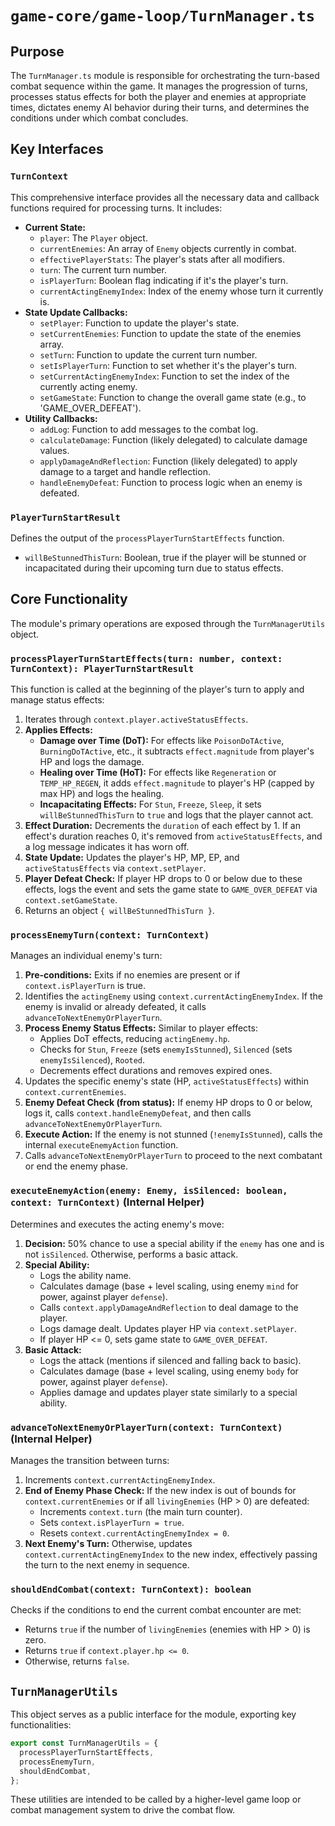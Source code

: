 # `game-core/game-loop/TurnManager.ts`

## Purpose

The `TurnManager.ts` module is responsible for orchestrating the turn-based combat sequence within the game. It manages the progression of turns, processes status effects for both the player and enemies at appropriate times, dictates enemy AI behavior during their turns, and determines the conditions under which combat concludes.

## Key Interfaces

### `TurnContext`
This comprehensive interface provides all the necessary data and callback functions required for processing turns. It includes:

*   **Current State:**
    *   `player`: The `Player` object.
    *   `currentEnemies`: An array of `Enemy` objects currently in combat.
    *   `effectivePlayerStats`: The player's stats after all modifiers.
    *   `turn`: The current turn number.
    *   `isPlayerTurn`: Boolean flag indicating if it's the player's turn.
    *   `currentActingEnemyIndex`: Index of the enemy whose turn it currently is.
*   **State Update Callbacks:**
    *   `setPlayer`: Function to update the player's state.
    *   `setCurrentEnemies`: Function to update the state of the enemies array.
    *   `setTurn`: Function to update the current turn number.
    *   `setIsPlayerTurn`: Function to set whether it's the player's turn.
    *   `setCurrentActingEnemyIndex`: Function to set the index of the currently acting enemy.
    *   `setGameState`: Function to change the overall game state (e.g., to 'GAME_OVER_DEFEAT').
*   **Utility Callbacks:**
    *   `addLog`: Function to add messages to the combat log.
    *   `calculateDamage`: Function (likely delegated) to calculate damage values.
    *   `applyDamageAndReflection`: Function (likely delegated) to apply damage to a target and handle reflection.
    *   `handleEnemyDefeat`: Function to process logic when an enemy is defeated.

### `PlayerTurnStartResult`
Defines the output of the `processPlayerTurnStartEffects` function.
*   `willBeStunnedThisTurn`: Boolean, true if the player will be stunned or incapacitated during their upcoming turn due to status effects.

## Core Functionality

The module's primary operations are exposed through the `TurnManagerUtils` object.

### `processPlayerTurnStartEffects(turn: number, context: TurnContext): PlayerTurnStartResult`

This function is called at the beginning of the player's turn to apply and manage status effects:

1.  Iterates through `context.player.activeStatusEffects`.
2.  **Applies Effects:**
    *   **Damage over Time (DoT):** For effects like `PoisonDoTActive`, `BurningDoTActive`, etc., it subtracts `effect.magnitude` from player's HP and logs the damage.
    *   **Healing over Time (HoT):** For effects like `Regeneration` or `TEMP_HP_REGEN`, it adds `effect.magnitude` to player's HP (capped by max HP) and logs the healing.
    *   **Incapacitating Effects:** For `Stun`, `Freeze`, `Sleep`, it sets `willBeStunnedThisTurn` to `true` and logs that the player cannot act.
3.  **Effect Duration:** Decrements the `duration` of each effect by 1. If an effect's duration reaches 0, it's removed from `activeStatusEffects`, and a log message indicates it has worn off.
4.  **State Update:** Updates the player's HP, MP, EP, and `activeStatusEffects` via `context.setPlayer`.
5.  **Player Defeat Check:** If player HP drops to 0 or below due to these effects, logs the event and sets the game state to `GAME_OVER_DEFEAT` via `context.setGameState`.
6.  Returns an object `{ willBeStunnedThisTurn }`.

### `processEnemyTurn(context: TurnContext)`

Manages an individual enemy's turn:

1.  **Pre-conditions:** Exits if no enemies are present or if `context.isPlayerTurn` is true.
2.  Identifies the `actingEnemy` using `context.currentActingEnemyIndex`. If the enemy is invalid or already defeated, it calls `advanceToNextEnemyOrPlayerTurn`.
3.  **Process Enemy Status Effects:** Similar to player effects:
    *   Applies DoT effects, reducing `actingEnemy.hp`.
    *   Checks for `Stun`, `Freeze` (sets `enemyIsStunned`), `Silenced` (sets `enemyIsSilenced`), `Rooted`.
    *   Decrements effect durations and removes expired ones.
4.  Updates the specific enemy's state (HP, `activeStatusEffects`) within `context.currentEnemies`.
5.  **Enemy Defeat Check (from status):** If enemy HP drops to 0 or below, logs it, calls `context.handleEnemyDefeat`, and then calls `advanceToNextEnemyOrPlayerTurn`.
6.  **Execute Action:** If the enemy is not stunned (`!enemyIsStunned`), calls the internal `executeEnemyAction` function.
7.  Calls `advanceToNextEnemyOrPlayerTurn` to proceed to the next combatant or end the enemy phase.

### `executeEnemyAction(enemy: Enemy, isSilenced: boolean, context: TurnContext)` (Internal Helper)

Determines and executes the acting enemy's move:

1.  **Decision:** 50% chance to use a special ability if the `enemy` has one and is not `isSilenced`. Otherwise, performs a basic attack.
2.  **Special Ability:**
    *   Logs the ability name.
    *   Calculates damage (base + level scaling, using enemy `mind` for power, against player `defense`).
    *   Calls `context.applyDamageAndReflection` to deal damage to the player.
    *   Logs damage dealt. Updates player HP via `context.setPlayer`.
    *   If player HP <= 0, sets game state to `GAME_OVER_DEFEAT`.
3.  **Basic Attack:**
    *   Logs the attack (mentions if silenced and falling back to basic).
    *   Calculates damage (base + level scaling, using enemy `body` for power, against player `defense`).
    *   Applies damage and updates player state similarly to a special ability.

### `advanceToNextEnemyOrPlayerTurn(context: TurnContext)` (Internal Helper)

Manages the transition between turns:

1.  Increments `context.currentActingEnemyIndex`.
2.  **End of Enemy Phase Check:** If the new index is out of bounds for `context.currentEnemies` or if all `livingEnemies` (HP > 0) are defeated:
    *   Increments `context.turn` (the main turn counter).
    *   Sets `context.isPlayerTurn = true`.
    *   Resets `context.currentActingEnemyIndex = 0`.
3.  **Next Enemy's Turn:** Otherwise, updates `context.currentActingEnemyIndex` to the new index, effectively passing the turn to the next enemy in sequence.

### `shouldEndCombat(context: TurnContext): boolean`

Checks if the conditions to end the current combat encounter are met:

*   Returns `true` if the number of `livingEnemies` (enemies with HP > 0) is zero.
*   Returns `true` if `context.player.hp <= 0`.
*   Otherwise, returns `false`.

## `TurnManagerUtils`

This object serves as a public interface for the module, exporting key functionalities:

```typescript
export const TurnManagerUtils = {
  processPlayerTurnStartEffects,
  processEnemyTurn,
  shouldEndCombat,
};
```
These utilities are intended to be called by a higher-level game loop or combat management system to drive the combat flow.
